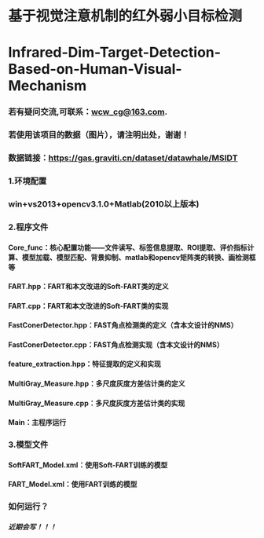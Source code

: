 # 基于视觉注意机制的红外弱小目标检测
# Infrared-Dim-Target-Detection-Based-on-Human-Visual-Mechanism

### 若有疑问交流,可联系：wcw_cg@163.com.

### 若使用该项目的数据（图片），请注明出处，谢谢！    
### 数据链接：https://gas.graviti.cn/dataset/datawhale/MSIDT  
       
        
        
### 1.环境配置     

### win+vs2013+opencv3.1.0+Matlab(2010以上版本)

### 2.程序文件      

#### Core_func：核心配置功能——文件读写、标签信息提取、ROI提取、评价指标计算、模型加载、模型匹配、背景抑制、matlab和opencv矩阵类的转换、画检测框等          

#### FART.hpp：FART和本文改进的Soft-FART类的定义    

#### FART.cpp：FART和本文改进的Soft-FART类的实现      

#### FastConerDetector.hpp：FAST角点检测类的定义（含本文设计的NMS）    

#### FastConerDetector.cpp：FAST角点检测实现（含本文设计的NMS）    
  
#### feature_extraction.hpp：特征提取的定义和实现    

#### MultiGray_Measure.hpp：多尺度灰度方差估计类的定义    

#### MultiGray_Measure.cpp：多尺度灰度方差估计类的实现     

#### Main：主程序运行       



### 3.模型文件       

#### SoftFART_Model.xml：使用Soft-FART训练的模型     
      
#### FART_Model.xml：使用FART训练的模型

### 如何运行？     

##### 近期会写！！！
